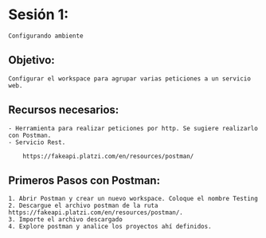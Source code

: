 # Sesión 1: 
    Configurando ambiente


## Objetivo:
    Configurar el workspace para agrupar varias peticiones a un servicio web. 


## Recursos necesarios:

    - Herramienta para realizar peticiones por http. Se sugiere realizarlo con Postman. 
    - Servicio Rest. 

        https://fakeapi.platzi.com/en/resources/postman/



## Primeros Pasos con Postman:

    1. Abrir Postman y crear un nuevo workspace. Coloque el nombre Testing
    2. Descargue el archivo postman de la ruta https://fakeapi.platzi.com/en/resources/postman/.     
    3. Importe el archivo descargado 
    4. Explore postman y analice los proyectos ahí definidos.


